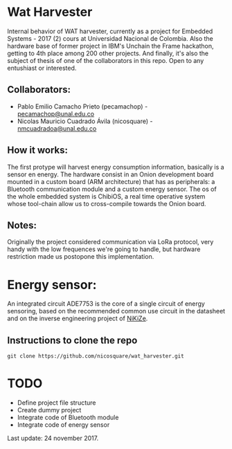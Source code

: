 # Wat Harvester

Internal behavior of WAT harvester, currently as a project for Embedded Systems - 2017 (2)  cours at Universidad Nacional de Colombia. Also the hardware base of former project in 
IBM's Unchain the Frame hackathon, getting to 4th place among 200 other projects. And finally, it's also the subject of thesis of one of the collaborators in this repo. Open to any 
entushiast or interested. 

## Collaborators:

- Pablo Emilio Camacho Prieto (pecamachop) - pecamachop@unal.edu.co
- Nicolas Mauricio Cuadrado Ávila (nicosquare) - nmcuadradoa@unal.edu.co

## How it works:

The first protype will harvest energy consumption information, basically is a sensor en energy. The hardware consist in an Onion development board mounted in a custom board (ARM 
architecture) that has as peripherals: a Bluetooth communication module and a custom energy sensor. The os of the whole embedded system is ChibiOS, a real time operative system
whose tool-chain allow us to cross-compile towards the Onion board.

## Notes:

Originally the project considered communication via LoRa protocol, very handy with the low frequences we're going to handle, but hardware restriction made us postopone this 
implementation.

# Energy sensor:

An integrated circuit ADE7753 is the core of a single circuit of energy sensoring, based on the recommended common use circuit in the datasheet and on the inverse engineering project
of [NiKiZe](https://github.com/NiKiZe/EMT707CTL). 

## Instructions to clone the repo 

``` git clone https://github.com/nicosquare/wat_harvester.git ```

# TODO

- Define project file structure
- Create dummy project
- Integrate code of Bluetooth module
- Integrate code of energy sensor

Last update: 24 november 2017.
